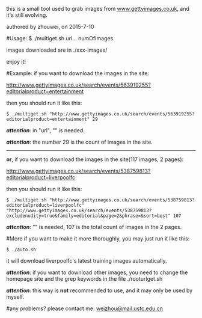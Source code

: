 this is a small tool used to grab images from www.gettyimages.co.uk, and it's still evolving.

authored by zhouwei, on 2015-7-10


#Usage:
    $ ./multiget.sh url… numOfImages

images downloaded are in ./xxx-images/

enjoy it!


#Example:
if you want to download the images in the site:

http://www.gettyimages.co.uk/search/events/563919255?editorialproduct=entertainment

then you should run it like this:

    $ ./multiget.sh "http://www.gettyimages.co.uk/search/events/563919255?editorialproduct=entertainment" 29

***attention***: in "url", "" is needed.

***attention***: the number 29 is the count of images in the site.

*************************

**or**, if you want to download the images in the site(117 images, 2 pages):
    
http://www.gettyimages.co.uk/search/events/538759813?editorialproduct=liverpoolfc

then you should run it like this:

    $ ./multiget.sh "http://www.gettyimages.co.uk/search/events/538759813?editorialproduct=liverpoolfc" "http://www.gettyimages.co.uk/search/events/538759813?excludenudity=true&family=editorial&page=2&phrase=&sort=best" 107

***attention***: "" is needed, 107 is the total count of images in the 2 pages.


#More
if you want to make it more thoroughly, you may just run it like this:

    $ ./auto.sh

it will download liverpoolfc's latest training images automatically. 

***attention***: if you want to download other images, you need to change the homepage site and the grep keywords in the file ./rooturlget.sh 

***attention***: this way is **not** recommended to use, and it may only be used by myself.

#any problems? 
please contact me: weizhou@mail.ustc.edu.cn
